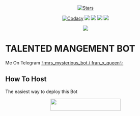 <p align="center">
    <a href="https://github.com/fran_x_queen/talented bot/stargazers"><img src="https://img.shields.io/github/stars/fran_X_queen/talented bot?label=Stars&style=flat-square&logo=github&color=F10070" alt="Stars" /></a>
</p>
<p align="center">
    <a href="https://app.codacy.com/manual/fran_x_queen/talented bot/dashboard"> <img src="https://img.shields.io/codacy/grade/4d58f2a402b54aed8a7d95f7add45a81?color=brightgreen&logo=codacy&logoColor=green&style=for-the-badge" alt="Codacy" /></a>
    <a href="https://github.com/fran_x_queen/talented bot"> <img src="https://img.shields.io/github/repo-size/fran_x_queen/talented bot?color=orange&logo=github&logoColor=green&style=for-the-badge" /></a>
    <a href="https://github.com/fran_x_queen/talented bot/issues"> <img src="https://img.shields.io/github/issues/fran_x_queen/talented bot?color=blueviolet&logo=github&logoColor=green&style=for-the-badge" /></a>
    <a href="https://github.com/fran_x_queen/talented bot/network/members"> <img src="https://img.shields.io/github/forks/fran_x_queen/talented bot?color=red&logo=github&logoColor=green&style=for-the-badge" /></a>  
    <a href="https://pypi.org/project/Telethon/"> <img src="https://img.shields.io/pypi/v/telethon?color=yellow&label=telethon&logo=python&logoColor=green&style=for-the-badge" /></a>
</p>

<p align="center">
  <img src="https://telegra.ph/file/d9a6cdcd9ec7f104c7584.jpg">
</p>

# TALENTED MANGEMENT BOT
Me On Telegram [✨mrs_mysterious_bot / fran_x_queen✨ ](http://t.me/talented_x_BOT)

## How To Host
The easiest way to deploy this Bot
<p align="center"><a href="https://heroku.com/deploy?template=https://github.com/franxqueen/deadly-manager-2.0"> <img src="https://img.shields.io/badge/Deploy%20To%20Heroku-black?style=for-the-badge&logo=heroku" width="220" height="38.45"/></a></p>
 
